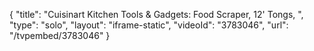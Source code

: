 {
    "title": "Cuisinart Kitchen Tools & Gadgets: Food Scraper, 12' Tongs, ",
    "type": "solo",
    "layout": "iframe-static",
    "videoId": "3783046",
    "url": "\/tvpembed\/3783046"
}